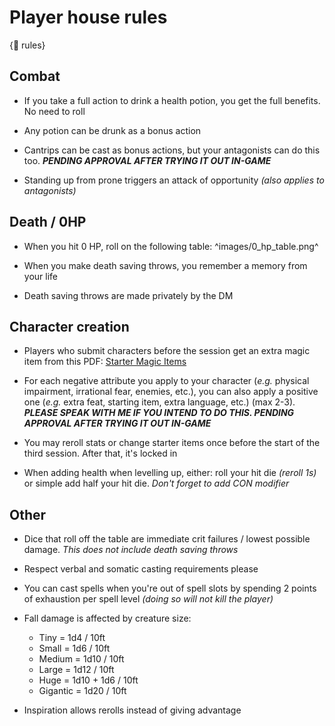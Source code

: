 # Player house rules

{🛑 rules}

## **Combat**

- If you take a full action to drink a health potion, you get the full benefits. No need to roll

- Any potion can be drunk as a bonus action

- Cantrips can be cast as bonus actions, but your antagonists can do this too. ***PENDING APPROVAL AFTER TRYING IT OUT IN-GAME***

- Standing up from prone triggers an attack of opportunity *(also applies to antagonists)*

## **Death / 0HP**

- When you hit 0 HP, roll on the following table:
^images/0_hp_table.png^

- When you make death saving throws, you remember a memory from your life

- Death saving throws are made privately by the DM

## **Character creation**

- Players who submit characters before the session get an extra magic item from this PDF: [Starter Magic Items](pdfs/starter_items.pdf)

- For each negative attribute you apply to your character (*e.g.* physical impairment, irrational fear, enemies, etc.), you can also apply a positive one (*e.g.* extra feat, starting item, extra language, etc.) (max 2-3). ***PLEASE SPEAK WITH ME IF YOU INTEND TO DO THIS. PENDING APPROVAL AFTER TRYING IT OUT IN-GAME***

- You may reroll stats or change starter items once before the start of the third session. After that, it's locked in

- When adding health when levelling up, either: roll your hit die *(reroll 1s)* or simple add half your hit die. *Don't forget to add CON modifier*

## **Other**

- Dice that roll off the table are immediate crit failures / lowest possible damage. *This does not include death saving throws*

- Respect verbal and somatic casting requirements please

- You can cast spells when you're out of spell slots by spending 2 points of exhaustion per spell level *(doing so will not kill the player)*

- Fall damage is affected by creature size:
   - Tiny = 1d4 / 10ft
   - Small = 1d6 / 10ft
   - Medium = 1d10 / 10ft
   - Large = 1d12 / 10ft
   - Huge = 1d10 + 1d6 / 10ft
   - Gigantic = 1d20 / 10ft

- Inspiration allows rerolls instead of giving advantage
